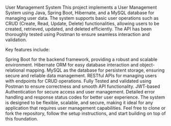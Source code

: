 User Management System
This project implements a User Management System using Java, Spring Boot, Hibernate, and a MySQL database for managing user data. The system supports basic user operations such as CRUD (Create, Read, Update, Delete) functionalities, allowing users to be created, retrieved, updated, and deleted efficiently. The API has been thoroughly tested using Postman to ensure seamless interaction and validation.

Key features include:

Spring Boot for the backend framework, providing a robust and scalable environment.
Hibernate ORM for easy database interaction and object-relational mapping.
MySQL as the database for persistent storage, ensuring secure and reliable data management.
RESTful APIs for managing users with endpoints for CRUD operations.
Fully Tested and validated using Postman to ensure correctness and smooth API functionality.
JWT-based Authentication for secure access and user management.
Detailed error handling and response status codes for better user experience.
The system is designed to be flexible, scalable, and secure, making it ideal for any application that requires user management capabilities. Feel free to clone or fork the repository, follow the setup instructions, and start building on top of this foundation.
